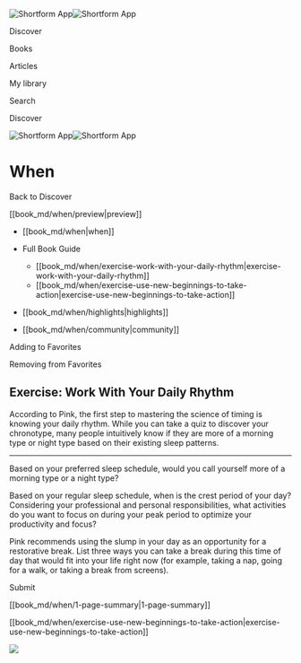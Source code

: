 ![Shortform App](/img/logo.36a2399e.svg)![Shortform App](/img/logo-dark.70c1b072.svg)

Discover

Books

Articles

My library

Search

Discover

![Shortform App](/img/logo.36a2399e.svg)![Shortform App](/img/logo-dark.70c1b072.svg)

# When

Back to Discover

[[book_md/when/preview|preview]]

  * [[book_md/when|when]]
  * Full Book Guide

    * [[book_md/when/exercise-work-with-your-daily-rhythm|exercise-work-with-your-daily-rhythm]]
    * [[book_md/when/exercise-use-new-beginnings-to-take-action|exercise-use-new-beginnings-to-take-action]]
  * [[book_md/when/highlights|highlights]]
  * [[book_md/when/community|community]]



Adding to Favorites 

Removing from Favorites 

## Exercise: Work With Your Daily Rhythm

According to Pink, the first step to mastering the science of timing is knowing your daily rhythm. While you can take a quiz to discover your chronotype, many people intuitively know if they are more of a morning type or night type based on their existing sleep patterns.

* * *

Based on your preferred sleep schedule, would you call yourself more of a morning type or a night type?

Based on your regular sleep schedule, when is the crest period of your day? Considering your professional and personal responsibilities, what activities do you want to focus on during your peak period to optimize your productivity and focus?

Pink recommends using the slump in your day as an opportunity for a restorative break. List three ways you can take a break during this time of day that would fit into your life right now (for example, taking a nap, going for a walk, or taking a break from screens).

Submit 

[[book_md/when/1-page-summary|1-page-summary]]

[[book_md/when/exercise-use-new-beginnings-to-take-action|exercise-use-new-beginnings-to-take-action]]

![](https://bat.bing.com/action/0?ti=56018282&Ver=2&mid=ef806bf5-5f23-4439-86fa-1496f82c2f8a&sid=72e6e650642c11eeb2dd2161d176fe8d&vid=72e70890642c11eeb72d79fe7b6df2c6&vids=0&msclkid=N&pi=0&lg=en-US&sw=800&sh=600&sc=24&nwd=1&tl=Shortform%20%7C%20Book&p=https%3A%2F%2Fwww.shortform.com%2Fapp%2Fbook%2Fwhen%2Fexercise-work-with-your-daily-rhythm&r=&lt=1091&evt=pageLoad&sv=1&rn=574994)
